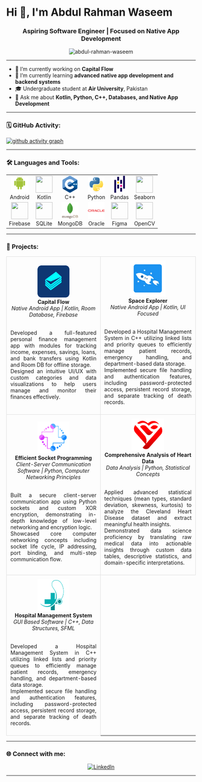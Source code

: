 <h1 align="left">Hi 👋, I'm Abdul Rahman Waseem</h1>
<h3 align="center">Aspiring Software Engineer | Focused on Native App Development</h3>

<p align="center">
  <img src="https://komarev.com/ghpvc/?username=abdul-rahman-waseem&label=Profile%20views&color=0e75b6&style=flat" alt="abdul-rahman-waseem" />
</p>

---

- 🔭 I’m currently working on **Capital Flow**  
- 🌱 I’m currently learning **advanced native app development and backend systems**  
- 🎓 Undergraduate student at **Air University**, Pakistan  
- 💬 Ask me about **Kotlin, Python, C++, Databases, and Native App Development**

---

<h3 align="left">🗓️ GitHub Activity:</h3>

<a href="https://github.com/Ashutosh00710/github-readme-activity-graph">
  <img src="https://github-readme-activity-graph.vercel.app/graph?username=abdul-rahman-waseem&theme=react-dark&hide_border=true&area=true" alt="github activity graph"/>
</a>

---

<h3 align="left">🛠️ Languages and Tools:</h3>

<table align="center">
  <tr>
    <td align="center"><img src="https://raw.githubusercontent.com/devicons/devicon/master/icons/android/android-original-wordmark.svg" width="45" height="45"/><br>Android</td>
    <td align="center"><img src="https://www.vectorlogo.zone/logos/kotlinlang/kotlinlang-icon.svg" width="45" height="45"/><br>Kotlin</td>
    <td align="center"><img src="https://raw.githubusercontent.com/devicons/devicon/master/icons/cplusplus/cplusplus-original.svg" width="45" height="45"/><br>C++</td>
    <td align="center"><img src="https://raw.githubusercontent.com/devicons/devicon/master/icons/python/python-original.svg" width="45" height="45"/><br>Python</td>
    <td align="center"><img src="https://raw.githubusercontent.com/devicons/devicon/master/icons/pandas/pandas-original.svg" width="45" height="45"/><br>Pandas</td>
    <td align="center"><img src="https://seaborn.pydata.org/_images/logo-mark-lightbg.svg" width="45" height="45"/><br>Seaborn</td>
  </tr>
  <tr>
    <td align="center"><img src="https://cdn.jsdelivr.net/gh/devicons/devicon/icons/firebase/firebase-plain.svg" width="45" height="45"/><br>Firebase</td>
    <td align="center"><img src="https://www.vectorlogo.zone/logos/sqlite/sqlite-icon.svg" width="45" height="45"/><br>SQLite</td>
    <td align="center"><img src="https://raw.githubusercontent.com/devicons/devicon/master/icons/mongodb/mongodb-original-wordmark.svg" width="45" height="45"/><br>MongoDB</td>
    <td align="center"><img src="https://raw.githubusercontent.com/devicons/devicon/master/icons/oracle/oracle-original.svg" width="45" height="45"/><br>Oracle</td>
    <td align="center"><img src="https://www.vectorlogo.zone/logos/figma/figma-icon.svg" width="45" height="45"/><br>Figma</td>
    <td align="center"><img src="https://www.vectorlogo.zone/logos/opencv/opencv-icon.svg" width="45" height="45"/><br>OpenCV</td>
  </tr>
</table>

---

<h3 align="left">📁 Projects:</h3>

<table style="width: 100%; border-collapse: collapse;">
  <tr>
    <td align="center" style="width: 25%; padding: 10px; border: 1px solid #ddd; border-radius: 10px;">
      <img src="assets/images/Capitalflow.png" width="85" height="85" style="filter: brightness(1.3);" /><br>
      <b>Capital Flow</b><br>
      <i>Native Android App | Kotlin, Room Database, Firebase</i><br><br>
      <p style="text-align: justify;">Developed a full-featured personal finance management app with modules for tracking income, expenses, savings, loans, and bank transfers using Kotlin and Room DB for offline storage.<br>
      Designed an intuitive UI/UX with custom categories and data visualizations to help users manage and monitor their finances effectively.</p>
    </td>
    <td align="center" style="width: 25%; padding: 10px; border: 1px solid #ddd; border-radius: 10px;">
      <img src="assets/images/space.png" width="95" height="95" style="filter: brightness(1.3);" /><br>
      <b>Space Explorer</b><br>
      <i>Native Android App | Kotlin, UI Focused</i><br><br>
      <p style="text-align: justify;">Developed a Hospital Management System in C++ utilizing linked lists and priority queues to efficiently manage patient records, emergency handling, and department-based data storage.<br>
      Implemented secure file handling and authentication features, including password-protected access, persistent record storage, and separate tracking of death records.</p>
    </td>
  </tr>
  <tr>
    <td align="center" style="width: 25%; padding: 10px; border: 1px solid #ddd; border-radius: 10px;">
      <img src="assets/images/scoket.png" width="85" height="85" style="filter: brightness(1.3);" /><br>
      <b>Efficient Socket Programming</b><br>
      <i>Client-Server Communication Software | Python, Computer Networking Principles</i><br><br>
      <p style="text-align: justify;">Built a secure client-server communication app using Python sockets and custom XOR encryption, demonstrating in-depth knowledge of low-level networking and encryption logic.<br>
      Showcased core computer networking concepts including socket life cycle, IP addressing, port binding, and multi-step communication flow.</p>
    </td>
    <td align="center" style="width: 25%; padding: 10px; border: 1px solid #ddd; border-radius: 10px;">
      <img src="assets/images/Heart.png" width="85" height="85" style="filter: brightness(1.3);" /><br>
      <b>Comprehensive Analysis of Heart Data</b><br>
      <i>Data Analysis | Python, Statistical Concepts</i><br><br>
      <p style="text-align: justify;">Applied advanced statistical techniques (mean types, standard deviation, skewness, kurtosis) to analyze the Cleveland Heart Disease dataset and extract meaningful health insights.<br>
      Demonstrated data science proficiency by translating raw medical data into actionable insights through custom data tables, descriptive statistics, and domain-specific interpretations.</p>
    </td>
  </tr>
  <tr>
    <td align="center" style="width: 25%; padding: 10px; border: 1px solid #ddd; border-radius: 10px;">
      <img src="assets/images/HMS.png" width="85" height="85" style="filter: brightness(1.3);" /><br>
      <b>Hospital Management System</b><br>
      <i>GUI Based Software | C++, Data Structures, SFML</i><br><br>
      <p style="text-align: justify;">Developed a Hospital Management System in C++ utilizing linked lists and priority queues to efficiently manage patient records, emergency handling, and department-based data storage.<br>
      Implemented secure file handling and authentication features, including password-protected access, persistent record storage, and separate tracking of death records.</p>
    </td>
  </tr>
</table>

---

<h3 align="left">🌐 Connect with me:</h3>

<p align="center">
  <a href="https://www.linkedin.com/in/abdul-rahman-waseem" target="_blank">
    <img src="https://cdn.jsdelivr.net/gh/devicons/devicon/icons/linkedin/linkedin-original.svg" alt="LinkedIn" width="40" height="40"/>
  </a>
</p>

---
